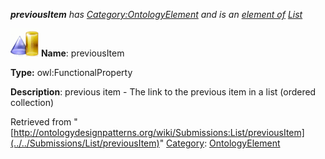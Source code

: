 ___previousItem__ has [Category:OntologyElement](../../Category/OntologyElement "Category:OntologyElement") and is an [element of](../../Property/ElementOf "Property:ElementOf") [List](../../Submissions/List "Submissions:List")_


  




[![ObjectProperty](../../images/thumb/c/c3/ObjectProperty.gif/45px-ObjectProperty.gif)](../../Image/ObjectProperty.gif "ObjectProperty")
__Name__: previousItem 


__Type:__ owl:FunctionalProperty 


__Description__: previous item - The link to the previous item in a list (ordered collection) 





Retrieved from "[http://ontologydesignpatterns.org/wiki/Submissions:List/previousItem](../../Submissions/List/previousItem)"
 [Category](http://ontologydesignpatterns.org/wiki/Special:Categories "Special:Categories"): [OntologyElement](../../Category/OntologyElement "Category:OntologyElement")